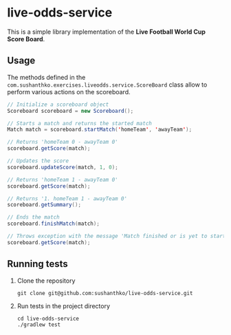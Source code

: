 # live-odds-service
This is a simple library implementation of the **Live Football World Cup Score Board**.

## Usage
The methods defined in the `com.sushanthko.exercises.liveodds.service.ScoreBoard` class allow to perform various actions on the scoreboard.
```java
// Initialize a scoreboard object
Scoreboard scoreboard = new Scoreboard();

// Starts a match and returns the started match
Match match = scoreboard.startMatch('homeTeam', 'awayTeam');

// Returns 'homeTeam 0 - awayTeam 0'
scoreboard.getScore(match);

// Updates the score
scoreboard.updateScore(match, 1, 0);

// Returns 'homeTeam 1 - awayTeam 0'
scoreboard.getScore(match);

// Returns '1. homeTeam 1 - awayTeam 0'
scoreboard.getSummary();

// Ends the match 
scoreboard.finishMatch(match);

// Throws exception with the message 'Match finished or is yet to start'
scoreboard.getScore(match);
```

## Running tests
1. Clone the repository

    ```shell
    git clone git@github.com:sushanthko/live-odds-service.git
    ```

2. Run tests in the project directory

    ```shell
    cd live-odds-service
   ./gradlew test
    ```